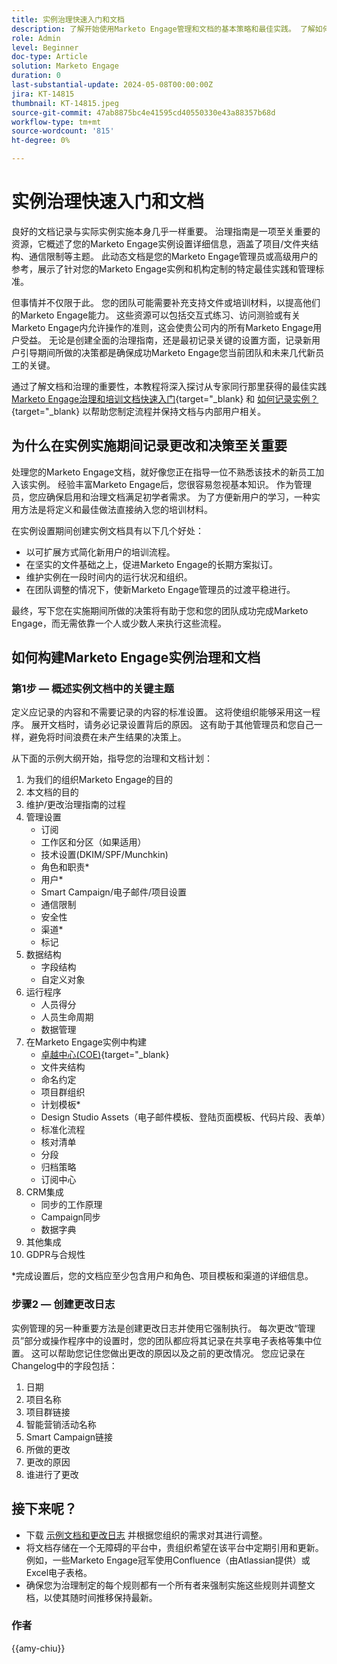 ```yaml
---
title: 实例治理快速入门和文档
description: 了解开始使用Marketo Engage管理和文档的基本策略和最佳实践。 了解如何创建可扩展的文档、简化用户培训，并确保在Marketo Engage实例中使用结构来构建。
role: Admin
level: Beginner
doc-type: Article
solution: Marketo Engage
duration: 0
last-substantial-update: 2024-05-08T00:00:00Z
jira: KT-14815
thumbnail: KT-14815.jpeg
source-git-commit: 47ab8875bc4e41595cd40550330e43a88357b68d
workflow-type: tm+mt
source-wordcount: '815'
ht-degree: 0%

---
```



# 实例治理快速入门和文档

良好的文档记录与实际实例实施本身几乎一样重要。 治理指南是一项至关重要的资源，它概述了您的Marketo Engage实例设置详细信息，涵盖了项目/文件夹结构、通信限制等主题。 此动态文档是您的Marketo Engage管理员或高级用户的参考，展示了针对您的Marketo Engage实例和机构定制的特定最佳实践和管理标准。

但事情并不仅限于此。 您的团队可能需要补充支持文件或培训材料，以提高他们的Marketo Engage能力。 这些资源可以包括交互式练习、访问测验或有关Marketo Engage内允许操作的准则，这会使贵公司内的所有Marketo Engage用户受益。 无论是创建全面的治理指南，还是最初记录关键的设置方面，记录新用户引导期间所做的决策都是确保成功Marketo Engage您当前团队和未来几代新员工的关键。

通过了解文档和治理的重要性，本教程将深入探讨从专家同行那里获得的最佳实践 [Marketo Engage治理和培训文档快速入门](https://nation.marketo.com/t5/product-blogs/getting-started-on-your-marketo-governance-and-training/ba-p/242421){target="_blank} 和 [如何记录实例？](https://nation.marketo.com/t5/product-discussions/how-do-you-document-your-instance/td-p/72877){target="_blank} 以帮助您制定流程并保持文档与内部用户相关。

## 为什么在实例实施期间记录更改和决策至关重要

处理您的Marketo Engage文档，就好像您正在指导一位不熟悉该技术的新员工加入该实例。 经验丰富Marketo Engage后，您很容易忽视基本知识。 作为管理员，您应确保启用和治理文档满足初学者需求。 为了方便新用户的学习，一种实用方法是将定义和最佳做法直接纳入您的培训材料。

在实例设置期间创建实例文档具有以下几个好处：

* 以可扩展方式简化新用户的培训流程。
* 在坚实的文件基础之上，促进Marketo Engage的长期方案拟订。
* 维护实例在一段时间内的运行状况和组织。
* 在团队调整的情况下，使新Marketo Engage管理员的过渡平稳进行。

最终，写下您在实施期间所做的决策将有助于您和您的团队成功完成Marketo Engage，而无需依靠一个人或少数人来执行这些流程。

## 如何构建Marketo Engage实例治理和文档

### 第1步 — 概述实例文档中的关键主题

定义应记录的内容和不需要记录的内容的标准设置。 这将使组织能够采用这一程序。 展开文档时，请务必记录设置背后的原因。 这有助于其他管理员和您自己一样，避免将时间浪费在未产生结果的决策上。

从下面的示例大纲开始，指导您的治理和文档计划：

1. 为我们的组织Marketo Engage的目的
1. 本文档的目的
1. 维护/更改治理指南的过程
1. 管理设置
   * 订阅
   * 工作区和分区（如果适用）
   * 技术设置(DKIM/SPF/Munchkin)
   * 角色和职责*
   * 用户*
   * Smart Campaign/电子邮件/项目设置
   * 通信限制
   * 安全性
   * 渠道*
   * 标记
1. 数据结构
   * 字段结构
   * 自定义对象
1. 运行程序
   * 人员得分
   * 人员生命周期
   * 数据管理
1. 在Marketo Engage实例中构建
   * [卓越中心(COE)](https://business.adobe.com/blog/perspectives/center-of-excellence-top-10-questions-to-ask-yourself){target="_blank}
   * 文件夹结构
   * 命名约定
   * 项目群组织
   * 计划模板*
   * Design Studio Assets（电子邮件模板、登陆页面模板、代码片段、表单）
   * 标准化流程
   * 核对清单
   * 分段
   * 归档策略
   * 订阅中心
1. CRM集成
   * 同步的工作原理
   * Campaign同步
   * 数据字典
1. 其他集成
1. GDPR与合规性

\*完成设置后，您的文档应至少包含用户和角色、项目模板和渠道的详细信息。

### 步骤2 — 创建更改日志

实例管理的另一种重要方法是创建更改日志并使用它强制执行。 每次更改“管理员”部分或操作程序中的设置时，您的团队都应将其记录在共享电子表格等集中位置。 这可以帮助您记住您做出更改的原因以及之前的更改情况。 您应记录在Changelog中的字段包括：

1. 日期
1. 项目名称
1. 项目群链接
1. 智能营销活动名称
1. Smart Campaign链接
1. 所做的更改
1. 更改的原因
1. 谁进行了更改

## 接下来呢？

* 下载 [示例文档和更改日志](/help/marketo-tutorial-implementing-new-instance/assets/template-adobe-marketo-engage-instance-documentation.xlsx) 并根据您组织的需求对其进行调整。
* 将文档存储在一个无障碍的平台中，贵组织希望在该平台中定期引用和更新。 例如，一些Marketo Engage冠军使用Confluence（由Atlassian提供）或Excel电子表格。
* 确保您为治理制定的每个规则都有一个所有者来强制实施这些规则并调整文档，以使其随时间推移保持最新。

### 作者

{{amy-chiu}}